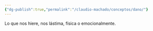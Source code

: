 ```yaml
---
{"dg-publish":true,"permalink":"/claudio-machado/conceptos/dano/"}
---
```


Lo que nos hiere, nos lástima, física o emocionalmente.